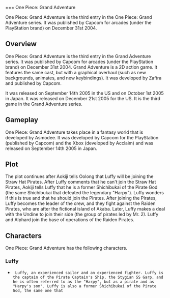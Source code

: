 
===
One Piece: Grand Adventure

One Piece: Grand Adventure is the third entry in the One Piece: Grand Adventure series. It was published by Capcom for arcades (under the PlayStation brand) on December 31st 2004.

## Overview

One Piece: Grand Adventure is the third entry in the Grand Adventure series. It was published by Capcom for arcades (under the PlayStation brand) on December 31st 2004. Grand Adventure is a 2D action game. It features the same cast, but with a graphical overhaul (such as new backgrounds, animates, and new keybindings). It was developed by Zaftra and published by Capcom.

It was released on September 14th 2005 in the US and on October 1st 2005 in Japan. It was released on December 21st 2005 for the US. It is the third game in the Grand Adventure series.

## Gameplay

One Piece: Grand Adventure takes place in a fantasy world that is developed by Asmodee. It was developed by Capcom for the PlayStation (published by Capcom) and the Xbox (developed by Acclaim) and was released on September 14th 2005 in Japan.

## Plot

The plot continues after Aokiji tells Oolong that Luffy will be joining the Straw Hat Pirates. After Luffy comments that he can't join the Straw Hat Pirates, Aokiji tells Luffy that he is a former Shichibukai of the Pirate God (the same Shichibukai that defeated the legendary "Harpy"). Luffy wonders if this is true and that he should join the Pirates. After joining the Pirates, Luffy becomes the leader of the crew, and they fight against the Raiden Pirates, who are after the fictional island of Akaba. Later, Luffy makes a deal with the Undine to join their side (the group of pirates led by Mr. 2). Luffy and Alphard join the base of operations of the Raiden Pirates.

## Characters

One Piece: Grand Adventure has the following characters.

### Luffy

*      Luffy, an experienced sailor and an experienced fighter. Luffy is the captain of the Pirate Captain's Ship, the Stygian SS Garp, and he is often referred to as the "Harpy", but as a pirate and as "Harpy's son". Luffy is also a former Shichibukai of the Pirate God, the same one that
